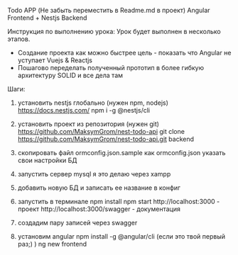 Todo APP (Не забыть переместить в Readme.md в проект)
Angular Frontend + Nestjs Backend

Инструкция по выполнению урока:
Урок будет выполнен в несколько этапов.
- Создание проекта как можно быстрее
 цель - показать что Angular не уступает Vuejs & Reactjs
- Пошагово переделать полученный прототип в более гибкую архитектуру
SOLID и все дела там

Шаги:
1) установить nestjs глобально (нужен npm, nodejs)
https://docs.nestjs.com/
npm i -g @nestjs/cli

2) установить проект из репозитория (нужен git)
https://github.com/MaksymGrom/nest-todo-api
git clone https://github.com/MaksymGrom/nest-todo-api.git backend

3) скопировать файл ormconfig.json.sample как ormconfig.json
указать свои настройки БД

4) запустить сервер mysql я это делаю через xampp

5) добавить новую БД и записать ее название в конфиг

6) запустить в терминале
npm install
npm start
http://localhost:3000  - проект
http://localhost:3000/swagger  - документация

7) создадим пару записей через swagger

8) установим angular 
npm install -g @angular/cli (если это твой первый раз;) )
ng new frontend
